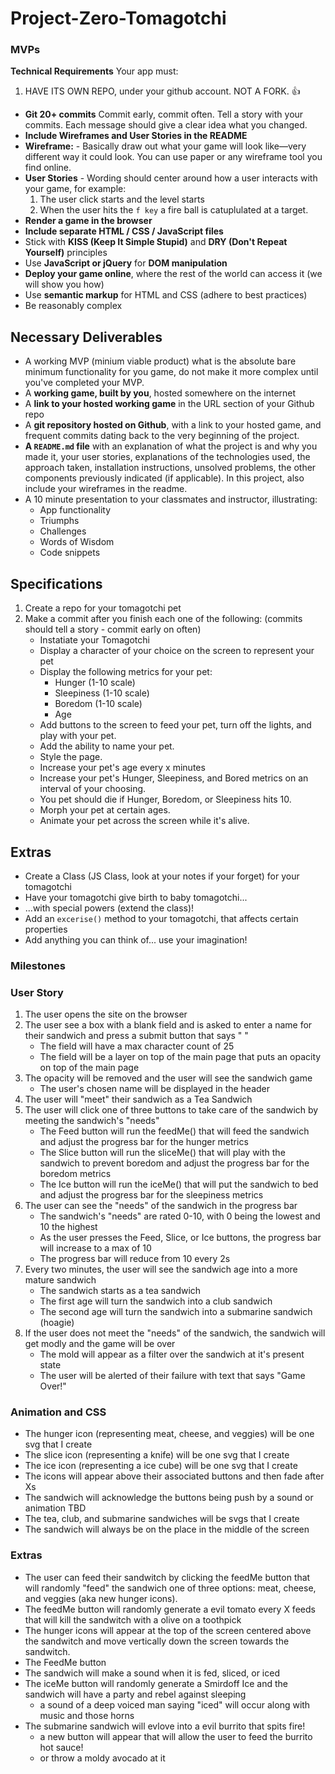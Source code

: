 # Project-Zero-Tomagotchi



### MVPs
**Technical Requirements**
Your app must:
1. HAVE ITS OWN REPO, under your github account. NOT A FORK. 👍
- **Git 20+ commits** Commit early, commit often. Tell a story with your commits. Each message should give a clear idea what you changed.
- **Include Wireframes and User Stories in the README**
- **Wireframe:** - Basically draw out what your game will look like—very different way it could look. You can use paper or any wireframe tool you find online.
- **User Stories** - Wording should center around how a user interacts with your game, for example:
    1. The user click starts and the level starts
    2. When the user hits the `f key` a fire ball is catuplulated at a target.
- **Render a game in the browser**
- **Include separate HTML / CSS / JavaScript files**
- Stick with **KISS (Keep It Simple Stupid)** and **DRY (Don't Repeat Yourself)** principles
- Use **JavaScript or jQuery** for **DOM manipulation**
- **Deploy your game online**, where the rest of the world can access it (we will show you how)
- Use **semantic markup** for HTML and CSS (adhere to best practices)
- Be reasonably complex

## **Necessary Deliverables**

- A working MVP (minium viable product) what is the absolute bare minimum functionality for you game, do not make it more complex until you've completed your MVP.
- A **working game, built by you**, hosted somewhere on the internet
- A **link to your hosted working game** in the URL section of your Github repo
- A **git repository hosted on Github**, with a link to your hosted game, and frequent commits dating back to the very beginning of the project.
- **A `README.md` file** with an explanation of what the project is and why you made it, your user stories, explanations of the technologies used, the approach taken, installation instructions, unsolved problems, the other components previously indicated (if applicable). In this project, also include your wireframes in the readme.
- A 10 minute presentation to your classmates and instructor, illustrating:
    - App functionality
    - Triumphs
    - Challenges
    - Words of Wisdom
    - Code snippets

## **Specifications**

1. Create a repo for your tomagotchi pet
2. Make a commit after you finish each one of the following: (commits should tell a story - commit early on often)
    - Instatiate your Tomagotchi
    - Display a character of your choice on the screen to represent your pet
    - Display the following metrics for your pet:
        - Hunger (1-10 scale)
        - Sleepiness (1-10 scale)
        - Boredom (1-10 scale)
        - Age
    - Add buttons to the screen to feed your pet, turn off the lights, and play with your pet.
    - Add the ability to name your pet.
    - Style the page.
    - Increase your pet's age every x minutes
    - Increase your pet's Hunger, Sleepiness, and Bored metrics on an interval of your choosing.
    - You pet should die if Hunger, Boredom, or Sleepiness hits 10.
    - Morph your pet at certain ages.
    - Animate your pet across the screen while it's alive.

## **Extras**

- Create a Class (JS Class, look at your notes if your forget) for your tomagotchi
- Have your tomagotchi give birth to baby tomagotchi...
- ...with special powers (extend the class)!
- Add an `excerise()` method to your tomagotchi, that affects certain properties
- Add anything you can think of... use your imagination!

### Milestones


### User Story

1. The user opens the site on the browser 
2. The user see a box with a blank field and is asked to enter a name for their sandwich and press a submit button that says " "
    - The field will have a max character count of 25
    - The field will be a layer on top of the main page that puts an opacity on top of the main page
3. The opacity will be removed and the user will see the sandwich game
    - The user's chosen name will be displayed in the header
4. The user will "meet" their sandwich as a Tea Sandwich
5. The user will click one of three buttons to take care of the sandwich by meeting the sandwich's "needs"
    - The Feed button will run the feedMe() that will feed the sandwich and adjust the progress bar for the hunger metrics 
    - The Slice button will run the sliceMe() that will play with the sandwich to prevent boredom and adjust the progress bar for the boredom metrics 
    - The Ice button will run the iceMe() that will put the sandwich to bed and adjust the progress bar for the sleepiness metrics 
6. The user can see the "needs" of the sandwich in the progress bar
    - The sandwich's "needs" are rated 0-10, with 0 being the lowest and 10 the highest
    - As the user presses the Feed, Slice, or Ice buttons, the progress bar will increase to a max of 10
    - The progress bar will reduce from 10 every 2s
7. Every two minutes, the user will see the sandwich age into a more mature sandwich
    - The sandwich starts as a tea sandwich
    - The first age will turn the sandwich into a club sandwich
    - The second age will turn the sandwich into a submarine sandwich (hoagie)
8. If the user does not meet the "needs" of the sandwich, the sandwich will get modly and the game will be over
    - The mold will appear as a filter over the sandwich at it's present state
    - The user will be alerted of their failure with text that says "Game Over!" 





### Animation and CSS

- The hunger icon (representing meat, cheese, and veggies) will be one svg that I create 
- The slice icon (representing a knife) will be one svg that I create 
- The ice icon (representing a ice cube) will be one svg that I create 
- The icons will appear above their associated buttons and then fade after Xs
- The sandwich will acknowledge the buttons being push by a sound or animation TBD 
- The tea, club, and submarine sandwiches will be svgs that I create
- The sandwich will always be on the place in the middle of the screen 

### Extras
 - The user can feed their sandwitch by clicking the feedMe button that will randomly "feed" the sandwich one of three options: meat, cheese, and veggies (aka new hunger icons). 
-  The feedMe button will randomly generate a evil tomato every X feeds that will kill the sandwitch with a olive on a toothpick
- The hunger icons will appear at the top of the screen centered above the sandwitch and move vertically down the screen towards the sandwitch. 
- The FeedMe button 
- The sandwich will make a sound when it is fed, sliced, or iced
- The iceMe button will randomly generate a Smirdoff Ice and the sandwich will have a party and rebel against sleeping
    - a sound of a deep voiced man saying "iced" will occur along with music and those horns
- The submarine sandwich will evlove into a evil burrito that spits fire!
    - a new button will appear that will allow the user to feed the burrito hot sauce!
    - or throw a moldy avocado at it

